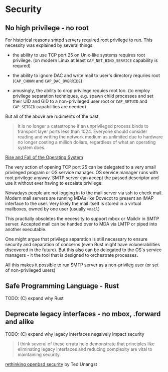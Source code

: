 # Security

## No high privilege - no root

For historical reasons smtpd servers required root privilege to run. This
necessity was explained by several things:

- the ability to use TCP port 25 on Unix-like systems requires root privilege.
  (on modern Linux at least `CAP_NET_BIND_SERVICE` capability is requred)

- the ability to ignore DAC and write mail to user's directory requries root
  (`CAP_CHOWN` and `CAP_DAC_OVERRIDE`)

- amusingly, the ability to drop privilege requies root too. 
  (to employ privilege separation techniques, e.g. spawn child
  processes and set their UID and GID to a non-privileged user root or `CAP_SETUID`
  and `CAP_SETGID` capabilities are needed)


But all of the above are rudiments of the past.

> It is no longer a catastrophe if an unprivileged process binds to transport
> layer ports less than 1024. Everyone should consider reading and writing the
> network medium as unlimited due to hardware no longer costing a million
> dollars, regardless of what an operating system does.

[Rise and Fall of the Operating System](http://www.fixup.fi/misc/usenix-login-2015/login_oct15_02_kantee.pdf)

The very action of opening TCP port 25 can be delegated to a very small
privileged program or OS service manager. OS service manager runs with root
privilege anyway. SMTP server can accept the passed descriptor and use it
without ever having to escalate privilege.

Nowadays people are not logging in to the mail server via ssh to check mail.
Modern mail servers are running MDAs like Dovecot to present an IMAP interface
to the user. Very likely the mail itself is stored in a virtual mailboxes, owned 
by one user (usually `vmail`)

This practially obsoletes the necessity to support mbox or Maildir in SMTP
server. Accepted mail can be handed over to MDA via LMTP or piped into another
executable.

One might argue that privilege separation is still necessary to ensure security
and separation of concerns (even Rust might have volunerabilities discovered in
the future). But this also can be delegated to the OS's service managers - it 
the tool that is designed to orchestrate processes.

All this makes it possible to run SMTP server as a non-privileg user (or set of 
non-privileged users)

## Safe Programming Language - Rust

TODO: (C) expand why Rust

## Deprecate legacy interfaces - no mbox, .forward and alike

TODO: (C) expand why lagacy interfaces negaively impact security

> I think several of these errata help demonstrate that principles like
> eliminating legacy interfaces and reducing complexity are vital to
> maintaining security. 

[rethinking openbsd security](https://flak.tedunangst.com/post/rethinking-openbsd-security) 
by Ted Unangst

